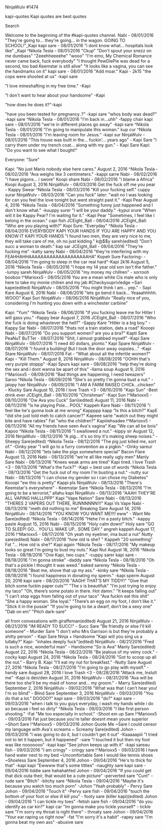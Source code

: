 NinjaWulv
#1474


kapi-quotes
Kapi quotes are best quotes



Search



Welcome to the beginning of the #kapi-quotes channel.
Nabi - 08/01/2016
"They're going to... they're going... in the wagon. GOING TO SCHOOL!"_Kapi
kapi sare - 08/01/2016
"i dont know what... hospitals look like" _Kapi
^Nikola Tesla - 08/01/2016
"Ckup"
"Don't spout your snezz on me dumbass"
"Zeeehheeeehe"
"wooo"
"I'm emo, My Chemical Romance never came back, fuck everybody"
"I thought PewDiePie was dead for a second, too bad Keemstar is still alive"
"It looks like a vagina, you can see the handmarks on it"
kapi sare - 08/01/2016
"Add moar." Kapi - 2k15
"the cops were shooted at us" -kapi sare

"I love mineshafting in my free time." -Kapi

"I don't want to hear about your handsome" -Kapi

"how does he does it?"-kapi

"have you been tested for pregnancy..?" -kapi sare
"whos body was dead?" -kapi sare
^Nikola Tesla - 08/01/2016
"I'm back in...uhh" -fappy chair
kapi sare - 08/01/2016
"we're in different places go away" -kapi sare
^Nikola Tesla - 08/01/2016
"I'm going to manipulate this woman." kup cur
^Nikola Tesla - 08/01/2016
"I'm leaving room for Jesus." -kapi sur
NinjaWulv - 08/01/2016
"This house was built in the... fuckin'... years ago" - Kapi Sare
"I carry them under my trench coat... along with my gun." - Kapi Sare
Kapi: "Do you want to see what I bought!"

Everyone: "Sure"

Kapi: "No just Mario nobody else here cares."
August 2, 2016
^Nikola Tesla - 08/02/2016
"Ava weighs like 3 centimeters." -kappi sarre
Nabi - 08/02/2016
"i have pigons... i swore"
Koopi share
Nabi - 08/02/2016
"i blame a Africa"
Koopi
August 3, 2016
NinjaWulv - 08/03/2016
Get the fuck off me you pear - Kappy Swear
^Nikola Tesla - 08/03/2016
"Kill your fucking self." cuppy surar
NinjaWulv - 08/03/2016
"Can you fuck" later: "wait no I was looking for can you feel the love tonight but went straight past it." -Kapi Pear
August 4, 2016
^Nikola Tesla - 08/04/2016
"Something funny just happened and I don't know what." -kuuppy surer
"I will be your daddy." -kypui srure
"When will it be Kappy Pear? I'm waiting for it." -Kapi Pear
"Sometimes, I feel like I belong in the ocean." capi fish
JCEight_Ball - 08/04/2016
JCEight_Ball: "Who are you playing with?"
Kopi Sure: "Everyday"
^Nikola Tesla - 08/04/2016
EVERYBODY KAPI YOUR HANDS
IF YOU ARE HAPPY AND YOU KNOW IT KAPI YOUR HANDS
"I found two men, they are very nice to me, they will take care of me, oh no just kidding." k@$$y sareh(edited)
"Don't succ a woman to death." kap sar
JCEight_Ball - 08/04/2016
"They're fucking me" -katty sarey
Nabi - 08/04/2016
"they're interfering with my FEAHHAHHAAAAAAAAAAAAAAAAAAAAHA" Kopeh Sure
Factoring- - 08/04/2016
"I'm going to sleep in the car real hard"-Kapi 2k16
August 5, 2016
^Nikola Tesla - 08/05/2016
"I hope my 14 year old son isn't the father." -lumpy sareh
NinjaWulv - 08/05/2016
"my money my chillren" - sorrooh booboo
!^Marioxx5 - 08/05/2016
You are a mean white Cis male who is only here to take my monie chilren and my jab #Checkyouprivledge ~Sari kape(edited)
NinjaWulv - 08/05/2016
"You might think I am... yep." - Sapi Kare
August 6, 2016
Nabi - 08/06/2016
"lets go bend it back... Yeaaahhhhh. WOOO" Kapi Suri
NinjaWulv - 08/06/2016
NinjaWulv "Really nice of you, considering I'm hunting you down with a winchester carbine"

Kapi: "Yum"
^Nikola Tesla - 08/06/2016
"If you fucking leave me for Hitler I will gass you." -flappy bear
August 7, 2016
JCEight_Ball - 08/07/2016
"Who the fuck is doing whavtever the hell?" -Sappy Kare
"Hitler is a big boy." -Kappy Sar
Nabi - 08/07/2016
"thats not a train station, dats a road" Kooopi
Nabi - 08/07/2016
"Do you support women? are you a bra?" Kapti Sare
PeaNuT BuTTer - 08/07/2016
"Shit, I almost grabbed myself" -Kapi Sare
NinjaWulv - 08/07/2016
"I need 40 dollars, plonto." Kapi Spare
NinjaWulv - 08/07/2016
"I found a building! But I took the door away oopsies..." -Kapi Stare
NinjaWulv - 08/07/2016
Fat - "What about all the infertile women?"
Kapi - "Kill Them."
August 8, 2016
NinjaWulv - 08/08/2016
"OOHH that's very purple stoppp" -Kapi Spurs
kapi sare - 08/08/2016
"help they're doing the sex and i dont wanna be apart of this" -llama soup
August 9, 2016
!^Marioxx5 - 08/09/2016
"Bad things are happening, I need tweazers" Saroo
^Nikola Tesla - 08/09/2016
"She's so pretty I'm gonna bust a nut." -jalopy hair
NinjaWulv - 08/09/2016
"I AM A FARM RAISED CHICk...chicken" - Klucky Sare
August 10, 2016
I love Trash <3 - 08/10/2016
"Kapi Sun" -Best drink ever
JCEight_Ball - 08/10/2016
"Chrishman" -Kapi Sun
!^Marioxx5 - 08/10/2016
"Ow Ava you Cuck" Sarii(edited)
August 11, 2016
Nabi - 08/11/2016
"Is he playing Pole... POOL" Kappeh Kare
Nabi - 08/11/2016
"i feel like he's gunna look at me wrong" Kappppp kapp
"Is this a bitch?" KapE
"did she just told meh to  catch cancer?" Kapeee sarie
"watch out they might bite and have rabies" Fat 
"who the children?" Kapiiiehsadee
!^Marioxx5 - 08/11/2016
"All my friends have seen Ava's vagina"  Kap
"We can all be bois" Kapoo
^Nikola Tesla - 08/11/2016
"I swallowed a nut." -kippy sir
August 12, 2016
NinjaWulv - 08/12/2016
"A pig... it's so tiny it's making sheep noises." - Sheepy Sare(edited)
^Nikola Tesla - 08/12/2016
"The pig just killed me, sort of." -Oinky pear
"I will go to a furry convention as a pigkin." -Oinky sareur
Nabi - 08/12/2016
"lets take the pigs somewhere special" Bacon Flare
August 13, 2016
Nabi - 08/13/2016
"we're all like really ugly men" Manly Sare
Nabi - 08/13/2016
"Knees weak arms are tired" Kapi tired.
I love Trash <3 - 08/13/2016
"What's the fuck?" -Kapi = best use of words
^Nikola Tesla - 08/13/2016
"Get the fuck out of my room I'm busting a nut." -nutty sur
Nabi - 08/13/2016
"i can chose my gender so i can chose my Diabetes" Kooopi
"ew this is pretty" Kappi pls
NinjaWulv - 08/13/2016
"There's Keemstar's everywhere" - Keemstar Sare
^Nikola Tesla - 08/13/2016
"I'm going to be a terrorist," allahu kapi
NinjaWulv - 08/13/2016
"AAAH THEY'RE ALL VAPING HALLLPPP" Kapi "Vape Nation" Sare
Nabi - 08/13/2016
"THERES 2 VAPERS OUT THERE, RUNNNNNN!!!" Kapi Vs Vape
Nabi - 08/13/2016
"meth did nothing to me" Breaking Sare
August 14, 2016
NinjaWulv - 08/14/2016
"YOU KNOW YOU WANT ME!!!! eww" - Want Me Sare(edited)
^Nikola Tesla - 08/14/2016
"Hehe I'm a pasty bitch." -kappy paste
August 15, 2016
Nabi - 08/15/2016
"Holy calm down!"  Holy sare
"GO TO SLEEP! GO... YOU'LL WAKE UP.. SOME DAY." angreh kappeh
August 17, 2016
!^Marioxx5 - 08/17/2016
"Oh yeah my eyeliner, ima bust a nut"  Nutty sare(edited)
Nabi - 08/17/2016
"how old is she? "  Kappeh
"20 something" Fat
"... How old is she?" Kapi again
^Nikola Tesla - 08/17/2016
"My makeup looks so great I'm going to bust my nuts." Kapi Nut
August 18, 2016
^Nikola Tesla - 08/18/2016
"One Kapi, two cups." -cuppy sarer
kapi sare - 08/18/2016
"i'm gonna stroke" -daddy sare
^Nikola Tesla - 08/18/2016
"Oh that's a pickle I thought it was weed." baked sarerey
^Nikola Tesla - 08/18/2016
"Beat me, shove that up my ass." -kinky sare
^Nikola Tesla - 08/18/2016
"I found happiness in donating my sperm." -kapi sperm
August 20, 2016
kapi sare - 08/20/2016
"AAGH! THAT’S MY TIDDY!"
"Give that bitch some fuckin paper cuts™"
"The s is beautifuk"
 "I’m just trying to enjoy my taco"
"Oh, there’s some potato in there. Hot damn."
"It keeps falling out"
"I can’t stop eggs from falling out of your taco"
"Ava fuckin eat this shit"
"She a happy woman. She loyal."
"There’s an egg on my foot, I don’t like it."
"Stick it in the pussie"
"If you’re going to be a dwarf, don’t be a sexy one"
"Dab on em"
"Pitch dark-sare"

all from convesations with giraffeman(edited)
August 21, 2016
NinjaWulv - 08/21/2016
"IM READY TO SUCC!" - Succ Sare
"Be friendly or else I'll kill someone" - Murder Sare
"I don't who Mrs Garrison is but they're probably a shitty person" - Kapi Sare
Ninja + Handsome "Kapi will you sing us a lullaby?" 
Kapi- "inhales deeply fuck"(edited)
NinjaWulv - 08/21/2016
"Fred is such a nice, wonderful man" - Handsome
"So is Ava" Manly Sare(edited)
August 22, 2016
^Nikola Tesla - 08/22/2016
"Be jealous of my veiny cock." -cocky kapi
August 24, 2016
^Nikola Tesla - 08/24/2016
"Got to scoop up all the nut." - Barry B. Kapi
"I'll eat my nut for breakfast." -Nutty Sare
August 27, 2016
^Nikola Tesla - 08/27/2016
"I'm going to go play with myself." -handy sare
August 28, 2016
I love Trash <3 - 08/28/2016
"Attack me, Inslult me" -Kapi is den/den
August 31, 2016
NinjaWulv - 08/31/2016
"Ava will be there too she'll be my maid of honor and... my groom." - Marry Sare(edited)
September 2, 2016
NinjaWulv - 09/02/2016
"What was that I can't hear you! I'm so blind" - Blind Sare
September 3, 2016
NinjaWulv - 09/03/2016
"You do that a lot."
DOOOO?"
kapi sare - 09/03/2016
"do?"
kapi sare - 09/03/2016
"when i talk to you guys everyday, i wash my hands while i do so because i feel so dirty"
^Nikola Tesla - 09/03/2016
"I like first person shooting." -Fat
"Me too especially in school." -Shoot em up Sare
!^Marioxx5 - 09/03/2016
Fat just because you're taller doesnt mean youre superior ~Short Sare
!^Marioxx5 - 09/03/2016
Johon Quote Me ~Sare
I could censor my language with Ava's screams ~ Screamy Sare(edited)
Johon - 09/03/2016
"I was going to do it, but I couldn't get it out" -Kaaaaapiii
"I tried not to let it happen, but it happened" -sare
"I touched it but then my foot was like nooooooo" -kapi kapi
"See johon keeps up with it" -kapi sareau
fish - 09/03/2016
"I am cringy" - cringy sare
!^Marioxx5 - 09/03/2016
I have hand water next to my bed ~Uncomfortable Sare
I would like tennis shoes ~Shoeless Sare
September 4, 2016
Johon - 09/04/2016
"He's to thick for that" -kapi kapi
"Ewwww that's some titties" -naughty sare
kapi sare - 09/04/2016
tiddie sare
hahahahfed
Johon - 09/04/2016
"If you could get that dick outa their, that would be a cute picture" -perverted sare
"Cunt" -rude sare
"Bitch" -bitchy sare
^Nikola Tesla - 09/04/2016
"Maybe it's because you watch too much porn" -Johon
"Yeah probably" - Pervy Sare
Johon - 09/04/2016
"Touch it"  -Pervy sare
fish - 09/04/2016
"touch the bottom of your foot or else ill kill you" -
footy sare (killer kapi)(edited)
Johon - 09/04/2016
"I can tickle my toes" -fetish sare
fish - 09/04/2016
"do you identify as car kin?" kapi car
"Im gonna make you tickle yourself" - tickle sare
"I'm sorry my throat is right there" - throaty sare
Johon - 09/04/2016
"Your ear raping us right now" -fat
"I'm sorry it's a habit" -rapey sare
"I'm gonna beat my own ass" -abusive sare
